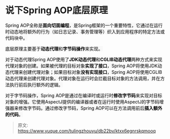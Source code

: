 # 说下Spring AOP底层原理

<font style="color:rgb(0, 0, 0);background-color:rgb(248, 248, 248);">Spring AOP全称是</font>**<font style="color:rgb(0, 0, 0);background-color:rgb(248, 248, 248);">面向切面编程</font>**<font style="color:rgb(0, 0, 0);background-color:rgb(248, 248, 248);">，是Spring框架的一个重要特性，它通过在运行时动态地将额外的行为（如日志记录、事务管理等）织入到应用程序的特定方法或代码块中。</font>

<font style="color:rgb(0, 0, 0);background-color:rgb(248, 248, 248);">底层原理主要基于</font>**<font style="color:rgb(0, 0, 0);background-color:rgb(248, 248, 248);">动态代理</font>**<font style="color:rgb(0, 0, 0);background-color:rgb(248, 248, 248);">和</font>**<font style="color:rgb(0, 0, 0);background-color:rgb(248, 248, 248);">字节码操作</font>**<font style="color:rgb(0, 0, 0);background-color:rgb(248, 248, 248);">来实现。</font>

<font style="color:rgb(0, 0, 0);background-color:rgb(248, 248, 248);">对于动态代理Spring AOP使用了</font>**<font style="color:rgb(0, 0, 0);background-color:rgb(248, 248, 248);">JDK动态代理</font>**<font style="color:rgb(0, 0, 0);background-color:rgb(248, 248, 248);">和</font>**<font style="color:rgb(0, 0, 0);background-color:rgb(248, 248, 248);">CGLIB动态代理</font>**<font style="color:rgb(0, 0, 0);background-color:rgb(248, 248, 248);">两种方式来实现代理对象的创建。如果被代理的目标对象</font>**<font style="color:rgb(0, 0, 0);background-color:rgb(248, 248, 248);">实现了接口</font>**<font style="color:rgb(0, 0, 0);background-color:rgb(248, 248, 248);">，Spring AOP将使用JDK动态代理来创建代理对象；如果目标对象</font>**<font style="color:rgb(0, 0, 0);background-color:rgb(248, 248, 248);">没有实现接口</font>**<font style="color:rgb(0, 0, 0);background-color:rgb(248, 248, 248);">，Spring AOP将使用CGLIB动态代理来创建代理对象。代理对象在运行时会拦截目标对象的方法调用，并在方法执行前后执行额外的逻辑。</font>

<font style="color:rgb(0, 0, 0);background-color:rgb(248, 248, 248);">对于字节码操作，Spring AOP是通过在编译时或运行时</font>**<font style="color:rgb(0, 0, 0);background-color:rgb(248, 248, 248);">修改字节码</font>**<font style="color:rgb(0, 0, 0);background-color:rgb(248, 248, 248);">来实现对目标对象的增强。它使用AspectJ提供的编译器或者在运行时使用AspectJ的字节码增强器来修改字节码。通过修改字节码，Spring AOP可以在方法调用前后</font>**<font style="color:rgb(0, 0, 0);background-color:rgb(248, 248, 248);">插入额外的代码</font>**<font style="color:rgb(0, 0, 0);background-color:rgb(248, 248, 248);">。</font>



> 原文: <https://www.yuque.com/tulingzhouyu/db22bv/ktxx6egnrskqmooq>